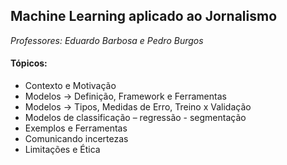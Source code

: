 ## Machine Learning aplicado ao Jornalismo
*Professores: Eduardo Barbosa e Pedro Burgos*


#### Tópicos:
* Contexto e Motivação
* Modelos → Definição, Framework e Ferramentas
* Modelos → Tipos, Medidas de Erro, Treino x Validação
* Modelos de classificação – regressão - segmentação
* Exemplos e Ferramentas
* Comunicando incertezas
* Limitações e Ética
